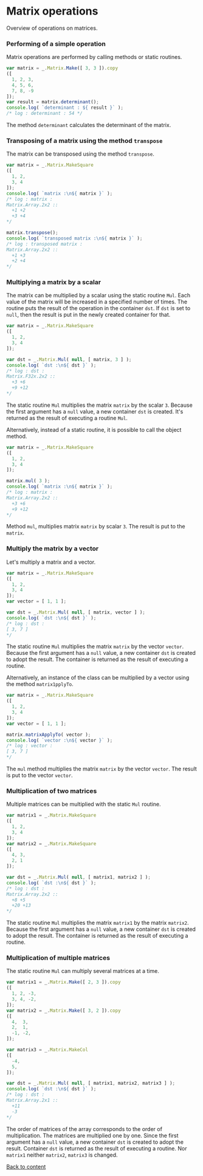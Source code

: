# Matrix operations

Overview of operations on matrices.

### Performing of a simple operation

Matrix operations are performed by calling methods or static routines.

```js
var matrix = _.Matrix.Make([ 3, 3 ]).copy
([
  1, 2, 3,
  4, 5, 6,
  7, 8, -9
]);
var result = matrix.determinant();
console.log( `determinant : ${ result }` );
/* log : determinant : 54 */
```

The method `determinant` calculates the determinant of the matrix.

### Transposing of a matrix using the method `transpose`

The matrix can be transposed using the method `transpose`.

```js
var matrix = _.Matrix.MakeSquare
([
  1, 2,
  3, 4
]);
console.log( `matrix :\n${ matrix }` );
/* log : matrix :
Matrix.Array.2x2 ::
  +1 +2
  +3 +4
*/

matrix.transpose();
console.log( `transposed matrix :\n${ matrix }` );
/* log : transposed matrix :
Matrix.Array.2x2 ::
  +1 +3
  +2 +4
*/
```

### Multiplying a matrix by a scalar

The matrix can be multiplied by a scalar using the static routine `Mul`. Each value of the matrix will be increased in a specified number of times. The routine puts the result of the operation in the container `dst`. If `dst` is set to `null`, then the result is put in the newly created container for that.

```js
var matrix = _.Matrix.MakeSquare
([
  1, 2,
  3, 4
]);

var dst = _.Matrix.Mul( null, [ matrix, 3 ] );
console.log( `dst :\n${ dst }` );
/* log : dst :
Matrix.F32x.2x2 ::
  +3 +6
  +9 +12
*/
```

The static routine `Mul` multiplies the matrix `matrix` by the scalar `3`. Because the first argument has a `null` value, a new container `dst` is created. It's returned as the result of executing a routine `Mul`.

Alternatively, instead of a static routine, it is possible to call the object method.

```js
var matrix = _.Matrix.MakeSquare
([
  1, 2,
  3, 4
]);

matrix.mul( 3 );
console.log( `matrix :\n${ matrix }` );
/* log : matrix :
Matrix.Array.2x2 ::
  +3 +6
  +9 +12
*/
```

Method `mul`, multiplies matrix `matrix` by scalar `3`. The result is put to the `matrix`.

### Multiply the matrix by a vector

Let's multiply a matrix and a vector.

```js
var matrix = _.Matrix.MakeSquare
([
  1, 2,
  3, 4
]);
var vector = [ 1, 1 ];

var dst = _.Matrix.Mul( null, [ matrix, vector ] );
console.log( `dst :\n${ dst }` );
/* log : dst :
[ 3, 7 ]
*/
```

The static routine `Mul` multiplies the matrix `matrix` by the vector `vector`. Because the first argument has a `null` value, a new container `dst` is created to adopt the result. The container is returned as the result of executing a routine.

Alternatively, an instance of the class can be multiplied by a vector using the method `matrix1pplyTo`.

```js
var matrix = _.Matrix.MakeSquare
([
  1, 2,
  3, 4
]);
var vector = [ 1, 1 ];

matrix.matrixApplyTo( vector );
console.log( `vector :\n${ vector }` );
/* log : vector :
[ 3, 7 ]
*/
```

The `mul` method multiplies the matrix `matrix` by the vector `vector`. The result is put to the vector `vector`.

### Multiplication of two matrices

Multiple matrices can be multiplied with the static `Mul` routine.

```js
var matrix1 = _.Matrix.MakeSquare
([
  1, 2,
  3, 4
]);
var matrix2 = _.Matrix.MakeSquare
([
  4, 3,
  2, 1
]);

var dst = _.Matrix.Mul( null, [ matrix1, matrix2 ] );
console.log( `dst :\n${ dst }` );
/* log : dst :
Matrix.Array.2x2 ::
  +8 +5
  +20 +13
*/
```

The static routine `Mul` multiplies the matrix `matrix1` by the matrix `matrix2`. Because the first argument has a `null` value, a new container `dst` is created to adopt the result. The container is returned as the result of executing a routine.

### Multiplication of multiple matrices

The static routine `Mul` can multiply several matrices at a time.

```js
var matrix1 = _.Matrix.Make([ 2, 3 ]).copy
([
  1, 2, -3,
  3, 4, -2,
]);
var matrix2 = _.Matrix.Make([ 3, 2 ]).copy
([
  4,  3,
  2,  1,
  -1, -2,
]);

var matrix3 = _.Matrix.MakeCol
([
  -4,
  5,
]);

var dst = _.Matrix.Mul( null, [ matrix1, matrix2, matrix3 ] );
console.log( `dst :\n${ dst }` );
/* log : dst :
Matrix.Array.2x1 ::
  +11
  -3
*/
```

The order of matrices of the array corresponds to the order of multiplication. The matrices are multiplied one by one. Since the first argument has a `null` value, a new container `dst` is created to adopt the result. Container `dst` is returned as the result of executing a routine. Nor `matrix1` neither `matrix2`, `matrix3` is changed.

[Back to content](../README.md#Tutorials)
